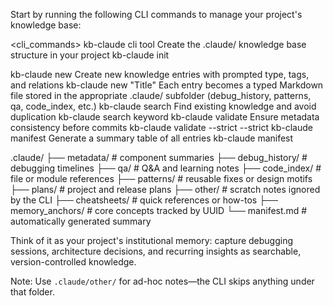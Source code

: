 Start by running the following CLI commands to manage your project's knowledge base:

<cli_commands>
<command>
<name>kb-claude cli tool</name>
<description>Create the .claude/ knowledge base structure in your project</description>
<usage>kb-claude init</usage>
</command>

  <command>
    <name>kb-claude new</name>
    <description>Create new knowledge entries with prompted type, tags, and relations</description>
    <usage>kb-claude new "Title"</usage>
    <note>Each entry becomes a typed Markdown file stored in the appropriate .claude/ subfolder (debug_history, patterns, qa, code_index, etc.)</note>
  </command>
  
  <command>
    <name>kb-claude search</name>
    <description>Find existing knowledge and avoid duplication</description>
    <usage>kb-claude search keyword</usage>
  </command>
  
  <command>
    <name>kb-claude validate</name>
    <description>Ensure metadata consistency before commits</description>
    <usage>kb-claude validate --strict</usage>
    <flags>--strict</flags>
  </command>
  
  <command>
    <name>kb-claude manifest</name>
    <description>Generate a summary table of all entries</description>
    <usage>kb-claude manifest</usage>
  </command>
</cli_commands>

.claude/
├── metadata/          # component summaries
├── debug_history/     # debugging timelines
├── qa/               # Q&A and learning notes
├── code_index/       # file or module references
├── patterns/         # reusable fixes or design motifs
├── plans/            # project and release plans
├── other/            # scratch notes ignored by the CLI
├── cheatsheets/      # quick references or how-tos
├── memory_anchors/   # core concepts tracked by UUID
└── manifest.md       # automatically generated summary

Think of it as your project's institutional memory: capture debugging sessions, architecture decisions, and recurring insights as searchable, version-controlled knowledge.

Note: Use `.claude/other/` for ad-hoc notes—the CLI skips anything under that folder.
